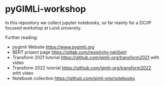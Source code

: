 # pyGIMLi-workshop

In this repository we collect jupyter notebooks, so far mainly for a DC/IP focused workshop at Lund university.


Further reading:
* pygimli Website https://www.pygimli.org
* BERT project page https://gitlab.com/resistivity-net/bert
* Transform 2021 tutorial https://github.com/gimli-org/transform2021 with video
* Transform 2022 tutorial https://github.com/gimli-org/transform2022 with video
* Notebook collection https://github.com/gimli-org/notebooks

